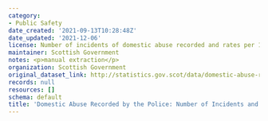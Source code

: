 ```yaml
---
category:
- Public Safety
date_created: '2021-09-13T10:28:48Z'
date_updated: '2021-12-06'
license: Number of incidents of domestic abuse recorded and rates per 10,000 population.
maintainer: Scottish Government
notes: <p>manual extraction</p>
organization: Scottish Government
original_dataset_link: http://statistics.gov.scot/data/domestic-abuse-recorded-by-the-police-number-of-incidents-and-rates
records: null
resources: []
schema: default
title: 'Domestic Abuse Recorded by the Police: Number of Incidents and Rates'
---
```

